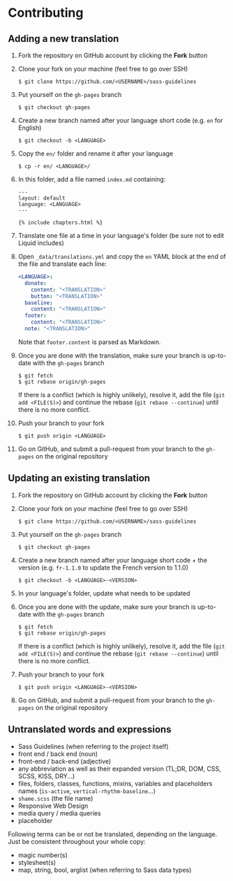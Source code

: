 # Contributing

## Adding a new translation

1. Fork the repository on GitHub account by clicking the **Fork** button
2. Clone your fork on your machine (feel free to go over SSH)
    
    ```
    $ git clone https://github.com/<USERNAME>/sass-guidelines
    ```

3. Put yourself on the `gh-pages` branch
    
    ```
    $ git checkout gh-pages
    ```

4. Create a new branch named after your language short code (e.g. `en` for English)
    
    ```
    $ git checkout -b <LANGUAGE>
    ```

5. Copy the `en/` folder and rename it after your language
    
    ```
    $ cp -r en/ <LANGUAGE>/
    ``` 

6. In this folder, add a file named `index.md` containing:
    
    ```
    ---
    layout: default
    language: <LANGUAGE>
    ---

    {% include chapters.html %}
    ```

7. Translate one file at a time in your language's folder (be sure not to edit Liquid includes)
8. Open `_data/translations.yml` and copy the `en` YAML block at the end of the file and translate each line:

    ```yml
    <LANGUAGE>:
      donate:
        content: "<TRANSLATION>"
        button: "<TRANSLATION>"
      baseline:
        content: "<TRANSLATION>"
      footer:
        content: "<TRANSLATION>"
      note: "<TRANSLATION>"
    ```

    Note that `footer.content` is parsed as Markdown.

9. Once you are done with the translation, make sure your branch is up-to-date with the `gh-pages` branch
    
    ```
    $ git fetch
    $ git rebase origin/gh-pages
    ```

    If there is a conflict (which is highly unlikely), resolve it, add the file (`git add <FILE(S)>`) and continue the rebase (`git rebase --continue`) until there is no more conflict.

10. Push your branch to your fork
    
    ```
    $ git push origin <LANGUAGE>
    ```

11. Go on GitHub, and submit a pull-request from your branch to the `gh-pages` on the original repository

## Updating an existing translation

1. Fork the repository on GitHub account by clicking the **Fork** button
2. Clone your fork on your machine (feel free to go over SSH)
    
    ```
    $ git clone https://github.com/<USERNAME>/sass-guidelines
    ```

3. Put yourself on the `gh-pages` branch
    
    ```
    $ git checkout gh-pages
    ```

4. Create a new branch named after your language short code + the version (e.g. `fr-1.1.0` to update the French version to 1.1.0)
    
    ```
    $ git checkout -b <LANGUAGE>-<VERSION>
    ```

5. In your language's folder, update what needs to be updated
6. Once you are done with the update, make sure your branch is up-to-date with the `gh-pages` branch
    
    ```
    $ git fetch
    $ git rebase origin/gh-pages
    ```

    If there is a conflict (which is highly unlikely), resolve it, add the file (`git add <FILE(S)>`) and continue the rebase (`git rebase --continue`) until there is no more conflict.
    

7. Push your branch to your fork
    
    ```
    $ git push origin <LANGUAGE>-<VERSION>
    ```

8. Go on GitHub, and submit a pull-request from your branch to the `gh-pages` on the original repository

## Untranslated words and expressions

* Sass Guidelines (when referring to the project itself)
* front end / back end (noun)
* front-end / back-end (adjective)
* any abbreviation as well as their expanded version (TL;DR, DOM, CSS, SCSS, KISS, DRY...)
* files, folders, classes, functions, mixins, variables and placeholders names (`is-active`, `vertical-rhythm-baseline`...)
* `shame.scss` (the file name)
* Responsive Web Design
* media query / media queries
* placeholder

Following terms can be or not be translated, depending on the language. Just be consistent throughout your whole copy:

* magic number(s)
* stylesheet(s)
* map, string, bool, arglist (when referring to Sass data types)

